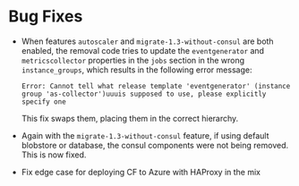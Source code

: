 # Bug Fixes

- When features `autoscaler` and `migrate-1.3-without-consul` are both
  enabled, the removal code tries to update the `eventgenerator` and
  `metricscollector` properties in the `jobs` section in the wrong
  `instance_groups`, which results in the following error message:

  ```
  Error: Cannot tell what release template 'eventgenerator' (instance group 'as-collector')uuuis supposed to use, please explicitly specify one
  ```
  
  This fix swaps them, placing them in the correct hierarchy.

- Again with the `migrate-1.3-without-consul` feature, if using default
  blobstore or database, the consul components were not being removed.  This
  is now fixed.

- Fix edge case for deploying CF to Azure with HAProxy in the mix
